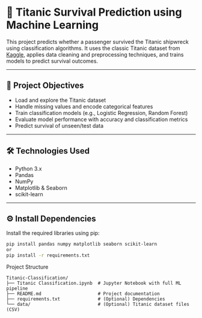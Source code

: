 # 🚢 Titanic Survival Prediction using Machine Learning

This project predicts whether a passenger survived the Titanic shipwreck using classification algorithms. It uses the classic Titanic dataset from [Kaggle](https://www.kaggle.com/c/titanic), applies data cleaning and preprocessing techniques, and trains models to predict survival outcomes.

---

## 📌 Project Objectives

- Load and explore the Titanic dataset
- Handle missing values and encode categorical features
- Train classification models (e.g., Logistic Regression, Random Forest)
- Evaluate model performance with accuracy and classification metrics
- Predict survival of unseen/test data

---

## 🛠️ Technologies Used

- Python 3.x
- Pandas
- NumPy
- Matplotlib & Seaborn
- scikit-learn

---

## ⚙️ Install Dependencies

Install the required libraries using pip:

```bash
pip install pandas numpy matplotlib seaborn scikit-learn
or
pip install -r requirements.txt
```
 Project Structure
 ```
Titanic-Classification/
├── Titanic Classification.ipynb  # Jupyter Notebook with full ML pipeline
├── README.md                     # Project documentation
├── requirements.txt              # (Optional) Dependencies
└── data/                         # (Optional) Titanic dataset files (CSV)
```



